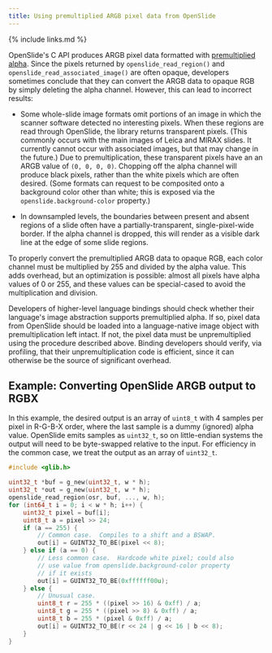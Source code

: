 ```yaml
---
title: Using premultiplied ARGB pixel data from OpenSlide
---
```


{% include links.md %}

OpenSlide's C API produces ARGB pixel data formatted with [premultiplied
alpha].  Since the pixels returned by `openslide_read_region()` and
`openslide_read_associated_image()` are often opaque, developers sometimes
conclude that they can convert the ARGB data to opaque RGB by simply
deleting the alpha channel.  However, this can lead to incorrect results:

- Some whole-slide image formats omit portions of an image in which the
  scanner software detected no interesting pixels.  When these regions are
  read through OpenSlide, the library returns transparent pixels.  (This
  commonly occurs with the main images of Leica and MIRAX slides.  It
  currently cannot occur with associated images, but that may change in the
  future.)  Due to premultiplication, these transparent pixels have an an
  ARGB value of `(0, 0, 0, 0)`.  Chopping off the alpha channel will produce
  black pixels, rather than the white pixels which are often desired.  (Some
  formats can request to be composited onto a background color other than
  white; this is exposed via the `openslide.background-color` property.)

- In downsampled levels, the boundaries between present and absent regions
  of a slide often have a partially-transparent, single-pixel-wide border.
  If the alpha channel is dropped, this will render as a visible dark line
  at the edge of some slide regions.

To properly convert the premultiplied ARGB data to opaque RGB, each color
channel must be multiplied by 255 and divided by the alpha value.  This adds
overhead, but an optimization is possible: almost all pixels have alpha
values of 0 or 255, and these values can be special-cased to avoid the
multiplication and division.

Developers of higher-level language bindings should check whether their
language's image abstraction supports premultiplied alpha.  If so, pixel
data from OpenSlide should be loaded into a language-native image object
with premultiplication left intact.  If not, the pixel data must be
unpremultiplied using the procedure described above.  Binding developers
should verify, via profiling, that their unpremultiplication code is
efficient, since it can otherwise be the source of significant overhead.

## Example: Converting OpenSlide ARGB output to RGBX

In this example, the desired output is an array of `uint8_t` with 4 samples
per pixel in R-G-B-X order, where the last sample is a dummy (ignored) alpha
value.  OpenSlide emits samples as `uint32_t`, so on little-endian systems
the output will need to be byte-swapped relative to the input.  For
efficiency in the common case, we treat the output as an array of
`uint32_t`.

```C
#include <glib.h>

uint32_t *buf = g_new(uint32_t, w * h);
uint32_t *out = g_new(uint32_t, w * h);
openslide_read_region(osr, buf, ..., w, h);
for (int64_t i = 0; i < w * h; i++) {
    uint32_t pixel = buf[i];
    uint8_t a = pixel >> 24;
    if (a == 255) {
        // Common case.  Compiles to a shift and a BSWAP.
        out[i] = GUINT32_TO_BE(pixel << 8);
    } else if (a == 0) {
        // Less common case.  Hardcode white pixel; could also
        // use value from openslide.background-color property
        // if it exists
        out[i] = GUINT32_TO_BE(0xffffff00u);
    } else {
        // Unusual case.
        uint8_t r = 255 * ((pixel >> 16) & 0xff) / a;
        uint8_t g = 255 * ((pixel >> 8) & 0xff) / a;
        uint8_t b = 255 * (pixel & 0xff) / a;
        out[i] = GUINT32_TO_BE(r << 24 | g << 16 | b << 8);
    }
}
```

[premultiplied alpha]: http://en.wikipedia.org/wiki/Alpha_compositing#Description
